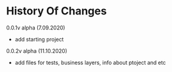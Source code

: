 # History Of Changes

0.0.1v alpha (7.09.2020)
- add starting project

0.0.2v alpha (11.10.2020)
- add files for tests, business layers, info about ptoject and etc
